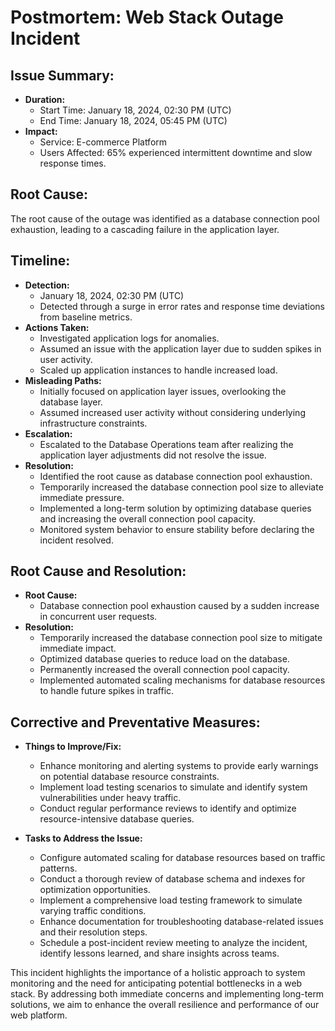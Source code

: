 # Postmortem: Web Stack Outage Incident

## Issue Summary:
- **Duration:** 
  - Start Time: January 18, 2024, 02:30 PM (UTC)
  - End Time: January 18, 2024, 05:45 PM (UTC)
- **Impact:**
  - Service: E-commerce Platform
  - Users Affected: 65% experienced intermittent downtime and slow response times.

## Root Cause:
The root cause of the outage was identified as a database connection pool exhaustion, leading to a cascading failure in the application layer.

## Timeline:
- **Detection:**
  - January 18, 2024, 02:30 PM (UTC)
  - Detected through a surge in error rates and response time deviations from baseline metrics.
- **Actions Taken:**
  - Investigated application logs for anomalies.
  - Assumed an issue with the application layer due to sudden spikes in user activity.
  - Scaled up application instances to handle increased load.
- **Misleading Paths:**
  - Initially focused on application layer issues, overlooking the database layer.
  - Assumed increased user activity without considering underlying infrastructure constraints.
- **Escalation:**
  - Escalated to the Database Operations team after realizing the application layer adjustments did not resolve the issue.
- **Resolution:**
  - Identified the root cause as database connection pool exhaustion.
  - Temporarily increased the database connection pool size to alleviate immediate pressure.
  - Implemented a long-term solution by optimizing database queries and increasing the overall connection pool capacity.
  - Monitored system behavior to ensure stability before declaring the incident resolved.

## Root Cause and Resolution:
- **Root Cause:**
  - Database connection pool exhaustion caused by a sudden increase in concurrent user requests.
- **Resolution:**
  - Temporarily increased the database connection pool size to mitigate immediate impact.
  - Optimized database queries to reduce load on the database.
  - Permanently increased the overall connection pool capacity.
  - Implemented automated scaling mechanisms for database resources to handle future spikes in traffic.

## Corrective and Preventative Measures:
- **Things to Improve/Fix:**
  - Enhance monitoring and alerting systems to provide early warnings on potential database resource constraints.
  - Implement load testing scenarios to simulate and identify system vulnerabilities under heavy traffic.
  - Conduct regular performance reviews to identify and optimize resource-intensive database queries.

- **Tasks to Address the Issue:**
  - Configure automated scaling for database resources based on traffic patterns.
  - Conduct a thorough review of database schema and indexes for optimization opportunities.
  - Implement a comprehensive load testing framework to simulate varying traffic conditions.
  - Enhance documentation for troubleshooting database-related issues and their resolution steps.
  - Schedule a post-incident review meeting to analyze the incident, identify lessons learned, and share insights across teams.

This incident highlights the importance of a holistic approach to system monitoring and the need for anticipating potential bottlenecks in a web stack. By addressing both immediate concerns and implementing long-term solutions, we aim to enhance the overall resilience and performance of our web platform.


